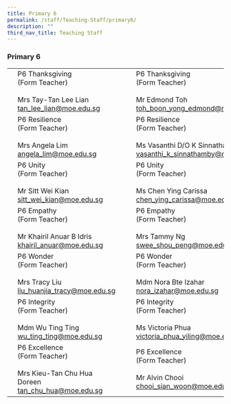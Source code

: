 ```yaml
---
title: Primary 6
permalink: /staff/Teaching-Staff/primary6/
description: ""
third_nav_title: Teaching Staff
---
```

### Primary 6


|  	|  	|  	|  	|  	|
|---	|---	|---	|---	|---	|
| 	| P6 Thanksgiving<br>(Form Teacher)<br><br>Mrs Tay-Tan Lee Lian<br>tan_lee_lian@moe.edu.sg	|   	|  	| P6 Thanksgiving<br>(Form Teacher)<br><br>Mr Edmond Toh<br>toh_boon_yong_edmond@moe.edu.sg	|
| 	| P6 Resilience<br>(Form Teacher)<br><br>Mrs Angela Lim<br>angela_lim@moe.edu.sg 	|   	| 	| P6 Resilience<br>(Form Teacher)<br><br>Ms Vasanthi D/O K Sinnathamby<br>vasanthi_k_sinnathamby@moe.edu.sg	|
| | P6 Unity<br>(Form Teacher)<br><br>Mr Sitt Wei Kian<br>sitt_wei_kian@moe.edu.sg 	|   	| 	| P6 Unity<br>(Form Teacher)<br><br>Ms Chen Ying Carissa<br>chen_ying_carissa@moe.edu.sg|
| 	| P6 Empathy<br>(Form Teacher)<br><br>Mr Khairil Anuar B Idris<br>khairil_anuar@moe.edu.sg	|   	|  	|   P6 Empathy<br>(Form Teacher)<br><br>Mrs Tammy Ng<br>swee_shou_peng@moe.edu.sg	|
| 	| P6 Wonder<br>(Form Teacher)<br><br>Mrs Tracy Liu<br>liu_huanjia_tracy@moe.edu.sg	|   	|  	| P6 Wonder<br>(Form Teacher)<br><br>Mdm Nora Bte Izahar<br>nora_izahar@moe.edu.sg 	|
| | P6 Integrity<br>(Form Teacher)<br><br>Mdm Wu Ting Ting<br>wu_ting_ting@moe.edu.sg	|   	| 	| P6 Integrity<br>(Form Teacher)<br><br>Ms Victoria Phua<br>victoria_phua_yiling@moe.edu.sg 	|
| | P6 Excellence<br>(Form Teacher)<br><br>Mrs Kieu-Tan Chu Hua Doreen<br>tan_chu_hua@moe.edu.sg 	|   	| 	| P6 Excellence<br>(Form Teacher)<br><br>Mr Alvin Chooi<br>chooi_sian_woon@moe.edu.sg   	|